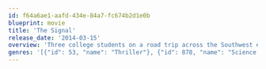 ```yaml
---
id: f64a6ae1-aafd-434e-84a7-fc674b2d1e0b
blueprint: movie
title: 'The Signal'
release_date: '2014-03-15'
overview: 'Three college students on a road trip across the Southwest experience a detour – the tracking of a computer genius who has already hacked into MIT and exposed security faults. When the trio find themselves drawn to an eerily isolated area, suddenly everything goes dark. When one of the students regains consciousness, he finds himself in a waking nightmare.'
genres: '[{"id": 53, "name": "Thriller"}, {"id": 878, "name": "Science Fiction"}]'
---
```

